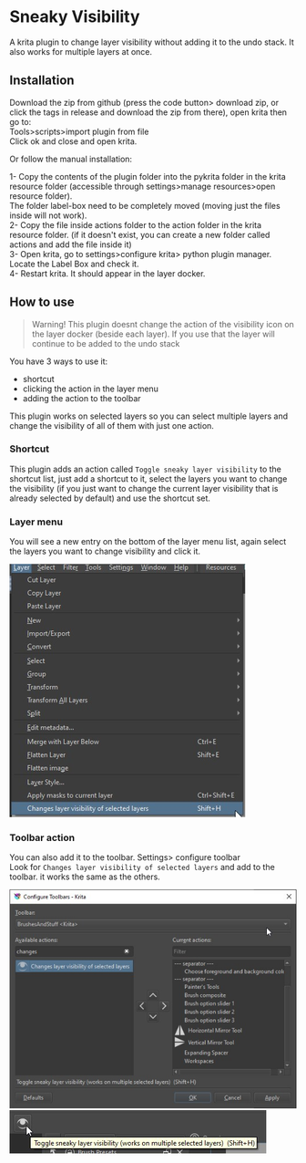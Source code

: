 # Sneaky Visibility
A krita plugin to change layer visibility without adding it to the undo stack. It also works for multiple layers at once.  

## Installation
Download the zip from github (press the code button> download zip, or click the tags in release and download the zip from there), open krita then go to:  
Tools>scripts>import plugin from file  
Click ok and close and open krita.  

Or follow the manual installation:  

1- Copy the contents of the plugin folder into the pykrita folder in the krita resource folder (accessible through settings>manage resources>open resource folder).  
The folder label-box need to be completely moved (moving just the files inside will not work).  
2- Copy the file inside actions folder to the action folder in the krita resource folder. (if it doesn't exist, you can create a new folder called actions and add the file inside it)  
3- Open krita, go to settings>configure krita> python plugin manager. Locate the Label Box and check it.  
4- Restart krita. It should appear in the layer docker.  

## How to use
> Warning!
> This plugin doesnt change the action of the visibility icon on the layer docker (beside each layer).
> If you use that the layer will continue to be added to the undo stack


You have 3 ways to use it:  
- shortcut
- clicking the action in the layer menu
- adding the action to the toolbar

This plugin works on selected layers so you can select multiple layers and change the visibility of all of them with just one action.



### Shortcut
This plugin adds an action called `Toggle sneaky layer visibility` to the shortcut list, just add a shortcut to it, select the layers you want to change the visibility (if you just want to change the current layer visibility that is already selected by default) and use the shortcut set.

### Layer menu
You will see a new entry on the bottom of the layer menu list, again select the layers you want to change visibility and click it.

![action in the layer menu](readmeImages/layer_menu.jpg)

### Toolbar action
You can also add it to the toolbar.
Settings> configure toolbar  
Look for `Changes layer visibility of selected layers` and add to the toolbar. it works the same as the others.

![configuring toolbar](readmeImages/configure_toolbar.jpg)
![how it shows on the toolbar](readmeImages/toolbar.jpg)